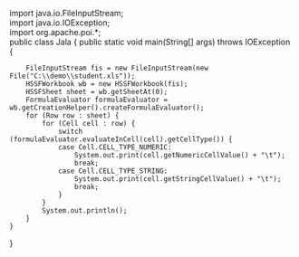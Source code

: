 import java.io.FileInputStream;  
import java.io.IOException;  
import org.apache.poi.*;  
public class Jala {
	public static void main(String[] args) throws IOException {

		FileInputStream fis = new FileInputStream(new File("C:\\demo\\student.xls"));
		HSSFWorkbook wb = new HSSFWorkbook(fis);
		HSSFSheet sheet = wb.getSheetAt(0);
		FormulaEvaluator formulaEvaluator = wb.getCreationHelper().createFormulaEvaluator();
		for (Row row : sheet) {
			for (Cell cell : row) {
				switch (formulaEvaluator.evaluateInCell(cell).getCellType()) {
				case Cell.CELL_TYPE_NUMERIC:
					System.out.print(cell.getNumericCellValue() + "\t");
					break;
				case Cell.CELL_TYPE_STRING:
					System.out.print(cell.getStringCellValue() + "\t");
					break;
				}
			}
			System.out.println();
		}
	}
}
